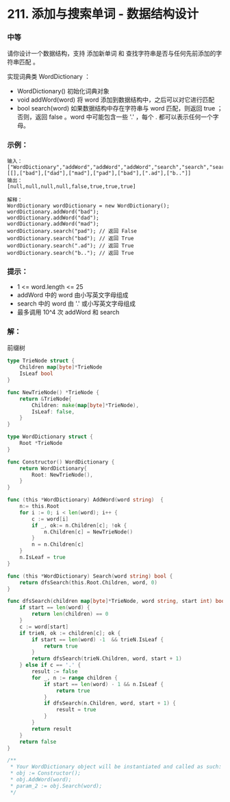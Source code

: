 # 211. 添加与搜索单词 - 数据结构设计

### 中等

请你设计一个数据结构，支持 添加新单词 和 查找字符串是否与任何先前添加的字符串匹配 。

实现词典类 WordDictionary ：

- WordDictionary() 初始化词典对象
- void addWord(word) 将 word 添加到数据结构中，之后可以对它进行匹配
- bool search(word) 如果数据结构中存在字符串与 word 匹配，则返回 true ；否则，返回  false 。word 中可能包含一些 '.' ，每个 . 都可以表示任何一个字母。

### 示例：

    输入：
    ["WordDictionary","addWord","addWord","addWord","search","search","search","search"]
    [[],["bad"],["dad"],["mad"],["pad"],["bad"],[".ad"],["b.."]]
    输出：
    [null,null,null,null,false,true,true,true]

    解释：
    WordDictionary wordDictionary = new WordDictionary();
    wordDictionary.addWord("bad");
    wordDictionary.addWord("dad");
    wordDictionary.addWord("mad");
    wordDictionary.search("pad"); // 返回 False
    wordDictionary.search("bad"); // 返回 True
    wordDictionary.search(".ad"); // 返回 True
    wordDictionary.search("b.."); // 返回 True

### 提示：
- 1 <= word.length <= 25
- addWord 中的 word 由小写英文字母组成
- search 中的 word 由 '.' 或小写英文字母组成
- 最多调用 10^4 次 addWord 和 search

### 解：
前缀树

```go
type TrieNode struct {
	Children map[byte]*TrieNode
    IsLeaf bool
}

func NewTrieNode() *TrieNode {
    return &TrieNode{
        Children: make(map[byte]*TrieNode),
        IsLeaf: false,
    }
}

type WordDictionary struct {
    Root *TrieNode
}

func Constructor() WordDictionary {
    return WordDictionary{
        Root: NewTrieNode(),
    }
}

func (this *WordDictionary) AddWord(word string)  {
    n:= this.Root
    for i := 0; i < len(word); i++ {
        c := word[i]
        if _, ok:= n.Children[c]; !ok {
            n.Children[c] = NewTrieNode()
        }
        n = n.Children[c]
    }
    n.IsLeaf = true
}

func (this *WordDictionary) Search(word string) bool {
	return dfsSearch(this.Root.Children, word, 0)
}

func dfsSearch(children map[byte]*TrieNode, word string, start int) bool {
    if start == len(word) {
        return len(children) == 0
    }
    c := word[start]
    if trieN, ok := children[c]; ok {
        if start == len(word) -1  && trieN.IsLeaf {
            return true
        }
        return dfsSearch(trieN.Children, word, start + 1)
    } else if c == '.' {
        result := false
        for _, n := range children {
            if start == len(word) - 1 && n.IsLeaf {
                return true
            }
            if dfsSearch(n.Children, word, start + 1) {
                result = true
            }
        }
        return result
    }
    return false
}

/**
 * Your WordDictionary object will be instantiated and called as such:
 * obj := Constructor();
 * obj.AddWord(word);
 * param_2 := obj.Search(word);
 */
```